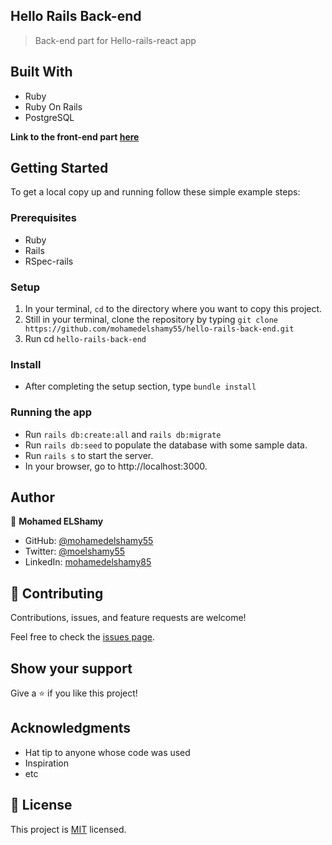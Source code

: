 ## Hello Rails Back-end
> Back-end part for Hello-rails-react app
## Built With

- Ruby
- Ruby On Rails
- PostgreSQL

**Link to the front-end part [here](https://github.com/mohamedelshamy55/hello-react-front-end)**

## Getting Started

To get a local copy up and running follow these simple example steps:

### Prerequisites

* Ruby
* Rails
* RSpec-rails

### Setup

1. In your terminal, `cd` to the directory where you want to copy this project.
2. Still in your terminal, clone the repository by typing `git clone https://github.com/mohamedelshamy55/hello-rails-back-end.git`
3. Run cd `hello-rails-back-end`

### Install

* After completing the setup section, type `bundle install`

### Running the app

- Run `rails db:create:all` and `rails db:migrate`
- Run `rails db:seed` to populate the database with some sample data.
- Run `rails s` to start the server.
- In your browser, go to http://localhost:3000.

## Author

👤 **Mohamed ELShamy**

- GitHub: [@mohamedelshamy55](https://github.com/mohamedelshamy55)
- Twitter: [@moelshamy55](https://mobile.twitter.com/moelshamy55)
- LinkedIn: [mohamedelshamy85](https://www.linkedin.com/in/mohamedelshamy85/)

## 🤝 Contributing

Contributions, issues, and feature requests are welcome!

Feel free to check the [issues page](../../issues/).

## Show your support

Give a ⭐️ if you like this project!

## Acknowledgments

- Hat tip to anyone whose code was used
- Inspiration
- etc

## 📝 License

This project is [MIT](./MIT.md) licensed.
